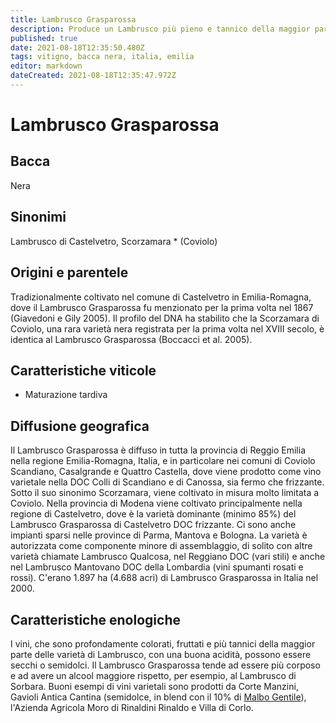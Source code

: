 ```yaml
---
title: Lambrusco Grasparossa
description: Produce un Lambrusco più pieno e tannico della maggior parte dei Lambruschi, sia secco che mediamente dolce.
published: true
date: 2021-08-18T12:35:50.480Z
tags: vitigno, bacca nera, italia, emilia
editor: markdown
dateCreated: 2021-08-18T12:35:47.972Z
---
```


# Lambrusco Grasparossa

## Bacca
Nera
## Sinonimi
Lambrusco di Castelvetro, Scorzamara * (Coviolo)

## Origini e parentele
Tradizionalmente coltivato nel comune di Castelvetro in Emilia-Romagna, dove il Lambrusco Grasparossa fu menzionato per la prima volta nel 1867 (Giavedoni e Gily 2005). Il profilo del DNA ha stabilito che la Scorzamara di Coviolo, una rara varietà nera registrata per la prima volta nel XVIII secolo, è identica al Lambrusco Grasparossa (Boccacci et al. 2005).

## Caratteristiche viticole
- Maturazione tardiva

## Diffusione geografica
Il Lambrusco Grasparossa è diffuso in tutta la provincia di Reggio Emilia nella regione Emilia-Romagna, Italia, e in particolare nei comuni di Coviolo Scandiano, Casalgrande e Quattro Castella, dove viene prodotto come vino varietale nella DOC Colli di Scandiano e di Canossa, sia fermo che frizzante. Sotto il suo sinonimo Scorzamara, viene coltivato in misura molto limitata a Coviolo. Nella provincia di Modena viene coltivato principalmente nella regione di Castelvetro, dove è la varietà dominante (minimo 85%) del Lambrusco Grasparossa di Castelvetro DOC frizzante. Ci sono anche impianti sparsi nelle province di Parma, Mantova e Bologna. La varietà è autorizzata come componente minore di assemblaggio, di solito con altre varietà chiamate Lambrusco Qualcosa, nel Reggiano DOC (vari stili) e anche nel Lambrusco Mantovano DOC della Lombardia (vini spumanti rosati e rossi). C'erano 1.897 ha (4.688 acri) di Lambrusco Grasparossa in Italia nel 2000.


## Caratteristiche enologiche
I vini, che sono profondamente colorati, fruttati e più tannici della maggior parte delle varietà di Lambrusco, con una buona acidità, possono essere secchi o semidolci. Il Lambrusco Grasparossa tende ad essere più corposo e ad avere un alcool maggiore rispetto, per esempio, al Lambrusco di Sorbara. Buoni esempi di vini varietali sono prodotti da Corte Manzini, Gavioli Antica Cantina (semidolce, in blend con il 10% di [Malbo Gentile](/vitigni/bacca-nera/malbo-gentile)), l'Azienda Agricola Moro di Rinaldini Rinaldo e Villa di Corlo.
